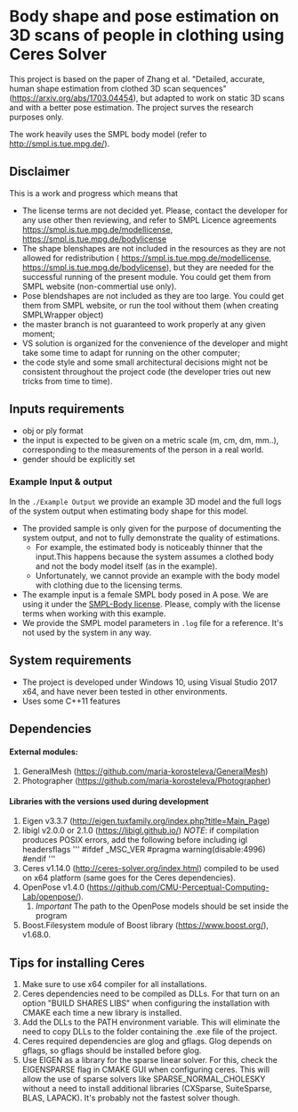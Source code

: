 # Body shape and pose estimation on 3D scans of people in clothing using Ceres Solver

This project is based on the paper of Zhang et al. "Detailed, accurate, human shape estimation from clothed 3D scan sequences" (https://arxiv.org/abs/1703.04454), but adapted to work on static 3D scans and with a better pose estimation. The project surves the research purposes only.

The work heavily uses the SMPL body model (refer to http://smpl.is.tue.mpg.de/). 

## Disclaimer 

This is a work and progress which means that
* The license terms are not decided yet. Please, contact the developer for any use other then reviewing, and refer to SMPL Licence agreements https://smpl.is.tue.mpg.de/modellicense, https://smpl.is.tue.mpg.de/bodylicense
* The shape blenshapes are not included in the resources as they are not allowed for redistribution ( https://smpl.is.tue.mpg.de/modellicense, https://smpl.is.tue.mpg.de/bodylicense), but they are needed for the successful running of the present module. You could get them from SMPL website (non-commertial use only).
* Pose blendshapes are not included as they are too large. You could get them from SMPL website, or run the tool without them (when creating SMPLWrapper object)
* the master branch is not guaranteed to work properly at any given moment;
* VS solution is organized for the convenience of the developer and might take some time to adapt for running on the other computer;
* the code style and some small architectural decisions might not be consistent throughout the project code (the developer tries out new tricks from time to time). 

## Inputs requirements
* obj or ply format
* the input is expected to be given on a metric scale (m, cm, dm, mm..), corresponding to the measurements of the person in a real world.
* gender should be explicitly set

### Example Input & output
In the `./Example Output` we provide an example 3D model and the full logs of the system output when estimating body shape for this model. 
* The provided sample is only given for the purpose of documenting the system output, and not to fully demonstrate the quality of estimations.
    * For example, the estimated body is noticeably thinner that the input.This happens because the system assumes a clothed body and not the body model itself (as in the example).
    * Unfortunately, we cannot provide an example with the body model with clothing due to the licensing terms.
* The example input is a female SMPL body posed in A pose. We are using it under the [SMPL-Body license](https://smpl.is.tue.mpg.de/bodylicense). Please, comply with the license terms when working with this example.
* We provide the SMPL model parameters in `.log` file for a reference. It's not used by the system in any way.


## System requirements
* The project is developed under Windows 10, using Visual Studio 2017 x64, and have never been tested in other environments.
* Uses some C++11 features

## Dependencies

#### External modules:
1. GeneralMesh (https://github.com/maria-korosteleva/GeneralMesh)
1. Photographer (https://github.com/maria-korosteleva/Photographer)

#### Libraries with the versions used during development
1. Eigen v3.3.7 (http://eigen.tuxfamily.org/index.php?title=Main_Page)
1. libigl v2.0.0 or 2.1.0 (https://libigl.github.io/)
*NOTE*: if compilation produces POSIX errors, add the following before including igl headersflags
'''
#ifdef _MSC_VER
#pragma warning(disable:4996)
#endif
'''
1. Ceres v1.14.0 (http://ceres-solver.org/index.html) compiled to be used on x64 platform (same goes for the Ceres dependencies).
1. OpenPose v1.4.0 (https://github.com/CMU-Perceptual-Computing-Lab/openpose/). 
    1. *Important* The path to the OpenPose models should be set inside the program
1. Boost.Filesystem module of Boost library (https://www.boost.org/), v1.68.0.

## Tips for installing Ceres
1. Make sure to use x64 compiler for all installations.
1. Ceres dependencies need to be compiled as DLLs. For that turn on an option "BUILD SHARES LIBS" when configuring the installation with CMAKE each time a new library is installed. 
1. Add the DLLs to the PATH environment variable. This will eliminate the need to copy DLLs to the folder containing the .exe file of the project.
1. Ceres required dependencies are glog and gflags. Glog depends on gflags, so gflags should be installed before glog.
1. Use EIGEN as a library for the sparse linear solver. For this, check the EIGENSPARSE flag in CMAKE GUI when configuring ceres. This will allow the use of sparse solvers like SPARSE_NORMAL_CHOLESKY without a need to install additional libraries (CXSparse, SuiteSparse, BLAS, LAPACK). It's probably not the fastest solver though. 
